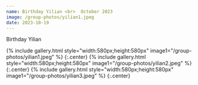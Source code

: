 ```yaml
---
name: Birthday Yilian <br>  October 2023
image: /group-photos/yilian1.jpeg
date: 2023-10-19
---
```


Birthday Yilian
 
{% include gallery.html style="width:580px;height:580px" image1="/group-photos/yilian1.jpeg" %} {:.center}
{% include gallery.html style="width:580px;height:580px" image1="/group-photos/yilian2.jpeg" %} {:.center}
{% include gallery.html style="width:580px;height:580px" image1="/group-photos/yilian3.jpeg" %} {:.center}
